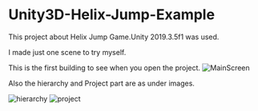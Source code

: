 # Unity3D-Helix-Jump-Example

This project about Helix Jump Game.Unity 2019.3.5f1 was used.

I made just one scene to try myself.

This is the first building to see when you open the project.
![MainScreen](https://user-images.githubusercontent.com/59045890/91636035-2afabc00-ea06-11ea-9749-0e02e5fdf1f0.png)

Also the hierarchy and Project part are as under images.

![hierarchy](https://user-images.githubusercontent.com/59045890/91636161-14a13000-ea07-11ea-90f4-9e1b0bc27f65.png)
![project](https://user-images.githubusercontent.com/59045890/91636197-73ff4000-ea07-11ea-8054-6e79d4c47118.png)

